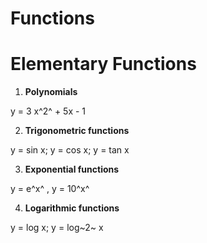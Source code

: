 # Functions

# Elementary Functions

1. **Polynomials**

y = 3 x^2^ + 5x - 1

2. **Trigonometric functions**

y = sin x; y = cos x; y = tan x

3. **Exponential functions**

y = e^x^ , y = 10^x^

4. **Logarithmic functions**

y = log x; y = log~2~ x
